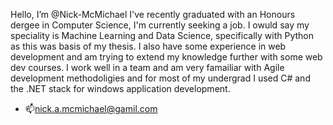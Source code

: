 Hello, I’m @Nick-McMichael
I've recently graduated with an Honours dergee in Computer Science, I'm currently seeking a job. 
I owuld say my speciality is Machine Learning and Data Science, specifically with Python as this was basis of my thesis.
I also have some experience in web development and am trying to extend my knowledge further with some web dev courses.
I work well in a team and am very famailiar with Agile development methodoligies and for most of my undergrad I used C# and the .NET stack for windows application development.
- 📫nick.a.mcmichael@gamil.com

<!---
Nick-McMichael/Nick-McMichael is a ✨ special ✨ repository because its `README.md` (this file) appears on your GitHub profile.
You can click the Preview link to take a look at your changes.
--->
